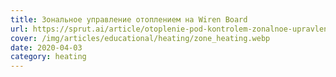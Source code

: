 ```yaml
---
title: Зональное управление отоплением на Wiren Board
url: https://sprut.ai/article/otoplenie-pod-kontrolem-zonalnoe-upravlenie
cover: /img/articles/educational/heating/zone_heating.webp
date: 2020-04-03
category: heating
---
```

